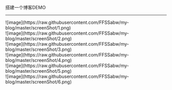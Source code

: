 搭建一个博客DEMO
<hr>
![image](https://raw.githubusercontent.com/FFSSabw/my-blog/master/screenShot/1.png)
<br>
![image](https://raw.githubusercontent.com/FFSSabw/my-blog/master/screenShot/2.png)
<br>
![image](https://raw.githubusercontent.com/FFSSabw/my-blog/master/screenShot/3.png)
<br>
![image](https://raw.githubusercontent.com/FFSSabw/my-blog/master/screenShot/4.png)
<br>
![image](https://raw.githubusercontent.com/FFSSabw/my-blog/master/screenShot/5.png)
<br>
![image](https://raw.githubusercontent.com/FFSSabw/my-blog/master/screenShot/6.png)

